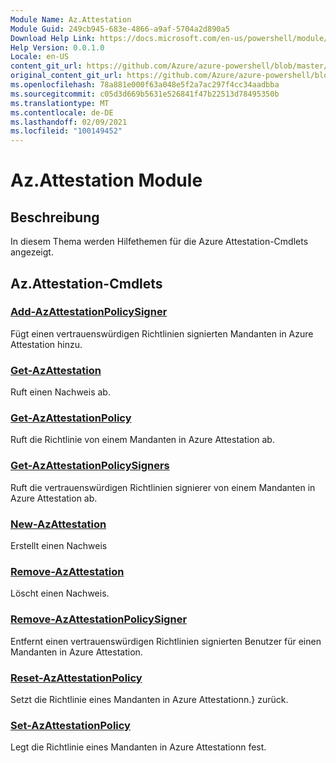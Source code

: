 ```yaml
---
Module Name: Az.Attestation
Module Guid: 249cb945-683e-4866-a9af-5704a2d890a5
Download Help Link: https://docs.microsoft.com/en-us/powershell/module/az.attestation
Help Version: 0.0.1.0
Locale: en-US
content_git_url: https://github.com/Azure/azure-powershell/blob/master/src/Attestation/Attestation/help/Az.Attestation.md
original_content_git_url: https://github.com/Azure/azure-powershell/blob/master/src/Attestation/Attestation/help/Az.Attestation.md
ms.openlocfilehash: 78a881e000f63a048e5f2a7ac297f4cc34aadbba
ms.sourcegitcommit: c05d3d669b5631e526841f47b22513d78495350b
ms.translationtype: MT
ms.contentlocale: de-DE
ms.lasthandoff: 02/09/2021
ms.locfileid: "100149452"
---
```

# Az.Attestation Module
## Beschreibung
In diesem Thema werden Hilfethemen für die Azure Attestation-Cmdlets angezeigt.

## Az.Attestation-Cmdlets
### [Add-AzAttestationPolicySigner](Add-AzAttestationPolicySigner.md)
Fügt einen vertrauenswürdigen Richtlinien signierten Mandanten in Azure Attestation hinzu.

### [Get-AzAttestation](Get-AzAttestation.md)
Ruft einen Nachweis ab.

### [Get-AzAttestationPolicy](Get-AzAttestationPolicy.md)
Ruft die Richtlinie von einem Mandanten in Azure Attestation ab.

### [Get-AzAttestationPolicySigners](Get-AzAttestationPolicySigners.md)
Ruft die vertrauenswürdigen Richtlinien signierer von einem Mandanten in Azure Attestation ab.

### [New-AzAttestation](New-AzAttestation.md)
Erstellt einen Nachweis

### [Remove-AzAttestation](Remove-AzAttestation.md)
Löscht einen Nachweis.

### [Remove-AzAttestationPolicySigner](Remove-AzAttestationPolicySigner.md)
Entfernt einen vertrauenswürdigen Richtlinien signierten Benutzer für einen Mandanten in Azure Attestation.

### [Reset-AzAttestationPolicy](Reset-AzAttestationPolicy.md)
Setzt die Richtlinie eines Mandanten in Azure Attestationn.} zurück.

### [Set-AzAttestationPolicy](Set-AzAttestationPolicy.md)
Legt die Richtlinie eines Mandanten in Azure Attestationn fest.

